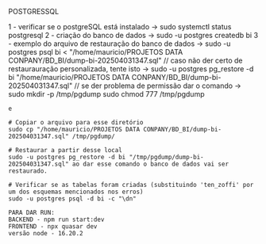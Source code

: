 POSTGRESSQL

1 - verificar se o postgreSQL está instalado -> sudo systemctl status postgresql
2 - criação do banco de dados -> sudo -u postgres createdb bi
3 - exemplo do arquivo de restauração do banco de dados -> sudo -u postgres psql bi < "/home/mauricio/PROJETOS DATA CONPANY/BD_BI/dump-bi-202504031347.sql"
    // caso não der certo de restaurauração personalizada, tente isto -> sudo -u postgres pg_restore -d bi "/home/mauricio/PROJETOS DATA CONPANY/BD_BI/dump-bi-202504031347.sql"
    // se der problema de permissão dar o comando -> 
    sudo mkdir -p /tmp/pgdump
    sudo chmod 777 /tmp/pgdump

    e

    # Copiar o arquivo para esse diretório
    sudo cp "/home/mauricio/PROJETOS DATA CONPANY/BD_BI/dump-bi-202504031347.sql" /tmp/pgdump/

    # Restaurar a partir desse local
    sudo -u postgres pg_restore -d bi "/tmp/pgdump/dump-bi-202504031347.sql" ao dar esse comando o banco de dados vai ser restaurado.
    
    # Verificar se as tabelas foram criadas (substituindo 'ten_zoffi' por um dos esquemas mencionados nos erros)
    sudo -u postgres psql -d bi -c "\dn"

    PARA DAR RUN:
    BACKEND - npm run start:dev
    FRONTEND - npx quasar dev
    versão node - 16.20.2